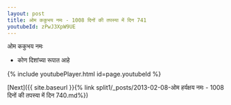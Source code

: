```yaml
---
layout: post
title: ओम ककुभय नमः - 1008 दिनों की तपस्या में दिन 741
youtubeId: zPwJ3XpW9UE
---
```

 
 
 ओम ककुभय नमः  
 
 -  कोण दिशांच्या रूपात आहे 
 
  
 
  
 
 
 
 
 
 


{% include youtubePlayer.html id=page.youtubeId %}
 
[Next]({{ site.baseurl }}{% link  split1/_posts/2013-02-08-ओम हर्यक्षय नमः - 1008 दिनों की तपस्या में दिन 740.md%})
 
